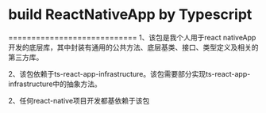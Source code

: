 # build ReactNativeApp by Typescript #
============================
1、该包是我个人用于react nativeApp开发的底层库，其中封装有通用的公共方法、底层基类、接口、类型定义及相关的第三方库。

2、该包依赖于ts-react-app-infrastructure。该包需要部分实现ts-react-app-infrastructure中的抽象方法。

2、任何react-native项目开发都基依赖于该包
